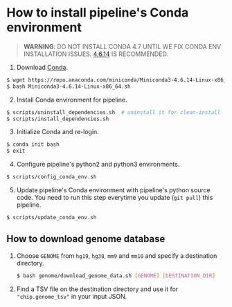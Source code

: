 # How to install pipeline's Conda environment

> **WARNING**: DO NOT INSTALL CONDA 4.7 UNTIL WE FIX CONDA ENV INSTALLATION ISSUES. [4.6.14](https://repo.anaconda.com/miniconda/Miniconda3-4.6.14-Linux-x86_64.sh) IS RECOMMENDED.

1) Download [Conda](https://repo.anaconda.com/miniconda/Miniconda3-4.6.14-Linux-x86_64.sh).
  ```bash
  $ wget https://repo.anaconda.com/miniconda/Miniconda3-4.6.14-Linux-x86_64.sh
  $ bash Miniconda3-4.6.14-Linux-x86_64.sh
  ```

2) Install Conda environment for pipeline.

  ```bash
  $ scripts/uninstall_dependencies.sh  # uninstall it for clean-install
  $ scripts/install_dependencies.sh
  ```

3) Initialize Conda and re-login.

  ```bash
  $ conda init bash
  $ exit
  ```

4) Configure pipeline's python2 and python3 environments.

  ```bash
  $ scripts/config_conda_env.sh
  ```

5) Update pipeline's Conda environment with pipeline's python source code. You need to run this step everytime you update (`git pull`) this pipeline.

  ```bash
  $ scripts/update_conda_env.sh
  ```

## How to download genome database

1. Choose `GENOME` from `hg19`, `hg38`, `mm9` and `mm10` and specify a destination directory.
    ```bash
    $ bash genome/download_genome_data.sh [GENOME] [DESTINATION_DIR]
    ```
2. Find a TSV file on the destination directory and use it for `"chip.genome_tsv"` in your input JSON.
